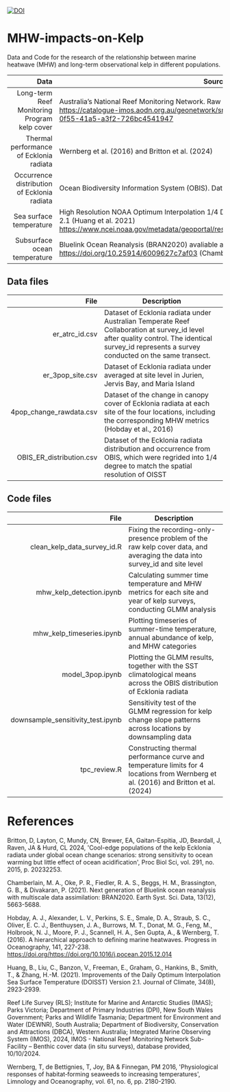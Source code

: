 [![DOI](https://zenodo.org/badge/759275381.svg)](https://doi.org/10.5281/zenodo.15009284)
# MHW-impacts-on-Kelp
Data and Code for the research of the relationship between marine heatwave (MHW) and long-term observational kelp in different populations.

| Data | Source |
|-----:|---------------|
| Long-term Reef Monitoring Program kelp cover | Australia’s National Reef Monitoring Network. Raw data and instructions can be accessed from https://catalogue-imos.aodn.org.au/geonetwork/srv/eng/catalog.search#/metadata/ec424e4f-0f55-41a5-a3f2-726bc4541947 |
| Thermal performance of Ecklonia radiata | Wernberg et al. (2016) and Britton et al. (2024) |
| Occurrence distribution of Ecklonia radiata | Ocean Biodiversity Information System (OBIS). Data access from https://github.com/iobis/robis |
| Sea surface temperature | High Resolution NOAA Optimum Interpolation 1/4 Degree Daily SST (OISST) Analysis, Version 2.1 (Huang et al. 2021) https://www.ncei.noaa.gov/metadata/geoportal/rest/metadata/item/gov.noaa.ncdc:C00844/html |
| Subsurface ocean temperature | Bluelink Ocean Reanalysis (BRAN2020) avaliable at available at https://doi.org/10.25914/6009627c7af03 (Chamberlain et al. 2021) |


## Data files
| File | Description |
|-----:|---------------|
| er_atrc_id.csv | Dataset of Ecklonia radiata under Australian Temperate Reef Collaboration at survey_id level after quality control. The identical survey_id represents a survey conducted on the same transect.  |
| er_3pop_site.csv | Dataset of Ecklonia radiata under averaged at site level in Jurien, Jervis Bay, and Maria Island |
| 4pop_change_rawdata.csv | Dataset of the change in canopy cover of Ecklonia radiata at each site of the four locations, including the corresponding MHW metrics (Hobday et al., 2016)|
| OBIS_ER_distribution.csv | Dataset of the Ecklonia radiata distribution and occurrence from OBIS, which were regrided into 1/4 degree to match the spatial resolution of OISST|

## Code files
| File | Description |
|-----:|---------------|
| clean_kelp_data_survey_id.R | Fixing the recording-only-presence problem of the raw kelp cover data, and averaging the data into survey_id and site level |
| mhw_kelp_detection.ipynb | Calculating summer time temperature and MHW metrics for each site and year of kelp surveys, conducting GLMM analysis |
| mhw_kelp_timeseries.ipynb | Plotting timeseries of summer-time temperature, annual abundance of kelp, and MHW categories |
| model_3pop.ipynb | Plotting the GLMM results, together with the SST climatological means across the OBIS distribution of Ecklonia radiata |
| downsample_sensitivity_test.ipynb | Sensitivity test of the GLMM regression for kelp change slope patterns across locations by downsampling data |
| tpc_review.R | Constructing thermal performance curve and temperature limits for 4 locations from Wernberg et al. (2016) and Britton et al. (2024) |

# References
Britton, D, Layton, C, Mundy, CN, Brewer, EA, Gaitan-Espitia, JD, Beardall, J, Raven, JA & Hurd, CL 2024, 'Cool-edge populations of the kelp Ecklonia radiata under global ocean change scenarios: strong sensitivity to ocean warming but little effect of ocean acidification', Proc Biol Sci, vol. 291, no. 2015, p. 20232253.

Chamberlain, M. A., Oke, P. R., Fiedler, R. A. S., Beggs, H. M., Brassington, G. B., & Divakaran, P. (2021). Next generation of Bluelink ocean reanalysis with multiscale data assimilation: BRAN2020. Earth Syst. Sci. Data, 13(12), 5663-5688.

Hobday, A. J., Alexander, L. V., Perkins, S. E., Smale, D. A., Straub, S. C., Oliver, E. C. J., Benthuysen, J. A., Burrows, M. T., Donat, M. G., Feng, M., Holbrook, N. J., Moore, P. J., Scannell, H. A., Sen Gupta, A., & Wernberg, T. (2016). A hierarchical approach to defining marine heatwaves. Progress in Oceanography, 141, 227-238. https://doi.org/https://doi.org/10.1016/j.pocean.2015.12.014 

Huang, B., Liu, C., Banzon, V., Freeman, E., Graham, G., Hankins, B., Smith, T., & Zhang, H.-M. (2021). Improvements of the Daily Optimum Interpolation Sea Surface Temperature (DOISST) Version 2.1. Journal of Climate, 34(8), 2923-2939. 

Reef Life Survey (RLS); Institute for Marine and Antarctic Studies (IMAS); Parks Victoria; Department of Primary Industries (DPI), New South Wales Government; Parks and Wildlife Tasmania; Department for Environment and Water (DEWNR), South Australia; Department of Biodiversity, Conservation and Attractions (DBCA), Western Australia; Integrated Marine Observing System (IMOS), 2024, IMOS - National Reef Monitoring Network Sub-Facility – Benthic cover data (in situ surveys), database provided, 10/10/2024.

Wernberg, T, de Bettignies, T, Joy, BA & Finnegan, PM 2016, 'Physiological responses of habitat‐forming seaweeds to increasing temperatures', Limnology and Oceanography, vol. 61, no. 6, pp. 2180-2190.
